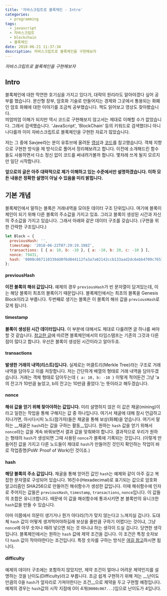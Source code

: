 ```yaml
---
title: '자바스크립트로 블록체인 - Intro'
categories:
  - programming
tags:
  - javascript
  - 자바스크립트
  - blockchain
  - 블록체인
date: 2018-06-21 11:37:34
description: 자바스크립트로 블록체인을 구현해보자
---
```

_자바스크립트로 블록체인을 구현해보자_

## Intro

블록체인에 대한 막연한 호기심을 가지고 있다가, 대략의 원리라도 알아야겠다 싶어 공부를 했습니다. 분산형 장부, 암호화 기술로 만들어지는 경제와 그곳에서 통용되는 화폐인 암호 화폐에 대한 이야기를 조금씩 공부했습니다. 책도 읽어보고 영상도 찾아봤습니다.  
띄엄띄엄 이해가 되지만 역시 코드로 구현해보지 않고서는 제대로 이해할 수가 없었습니다. 그래서 검색했습니다. 'JavaScript', 'BlockChain' 등의 키워드로 검색했더니 아니나다를까 이미 자바스크립트로 블록체인을 구현한 자료가 많았습니다.

저는 그 중에 Savjee라는 분이 유튜브에 올려둔 [영상](https://youtu.be/zVqczFZr124)과 [코드](https://github.com/SavjeeTutorials/SavjeeCoin)를 참고했습니다. 객체 지향으로 구현한 방식을 제 방식으로 풀어서 정리해보려고 합니다. 이전에 소개해드린 함수들도 사용하면서 다소 정신 없이 코드를 써내려가볼까 합니다. 몇차례 쓰게 될지 모르지만 일단 시작합니다.

**앞으로의 글은 아주 대략적으로 제가 이해하고 있는 수준에서만 설명하겠습니다. 이하 모든 내용은 정확한 설명이 아닐 수 있음을 미리 밝힙니다.**  

## 기본 개념

블록체인에서 말하는 블록은 거래내역을 모아둔 데이터 구조 단위입니다. 여기에 블록이 체인이 되기 위해 다른 블록의 주소값을 가지고 있죠. 그리고 블록이 생성된 시간과 자신의 주소값을 가지고 있습니다. 그래서 아래와 같은 데이터 구조를 갖습니다. (구현을 위한 간략한 구조입니다.)

```javascript
let Block = { 
  previousHash: '',
  timestamp: '2018-06-22T07:29:19.198Z',
  transactions: [ { a: 10, b: -10 }, { a: -10, b: 20, c: -10 } ],
  nonce: 79431,
  hash: '0000c067110339dd0f6d844112fa3a7a02142ccb133aad2dc6ebb4709c7651c7'
};
```

#### previousHash
__이전 블록의 해쉬 값입니다.__ 예제의 경우 `previousHash`가 빈 문자열이 담겨있는데, 이는 해당 블록이 최초의 블록이기 때문입니다. 블록체인에서는 최초의 블록을 Genesis Block이라고 부릅니다. 두번째로 생기는 블록은 이 블록의 해쉬 값을 `previousHash`로 갖게 됩니다.

#### timestamp
__블록이 생성된 시간 데이터입니다.__ 이 부분에 대해서도 제대로 다룰려면 글 하나를 써야할 것 같습니다. [참고한 글](https://jscript.me/2018/04/16/공부하자-블록체인2-타임스탬프서버에-대해-이해하/)에 따르면 블록체인에서의 타임스탬프는 기존의 그것과 다른 점이 많다고 합니다. 우선은 블록이 생성된 시간이라고 알아두죠.

#### transactions
__발생한 거래의 내역(리스트)입니다.__ 실제로는 머클트리(Merkle Tree)라는 구조로 거래 내역을 담아두고 이를 저장합니다. 저는 간단하게 배열의 형태로 거래 내역을 담아두겠습니다. 거래는 객체 형태로 담아두는데 `{ a: 10, b: -10 }` 이렇게 적어둔건 그냥 'a의 잔고가 10만큼 늘었고, b의 잔고는 10만큼 줄었다.'는 뜻이라고 해두겠습니다.

#### nonce
__해쉬 값을 얻기 위해 찾아야하는 값입니다.__ 미리 설명하지 않은 이 값은 채굴(mining)이라고 일컫는 작업을 통해 구해지는 값 중 하나입니다. 여기서 채굴에 대해 잠시 언급하고 지나가면, 아시다시피 노드(참가자)들은 채굴을 통해 보상(화폐)을 얻습니다. 여기서 말하는 __채굴은 `hash`라는 값을 구하는 활동__입니다. 원하는 `hash` 값을 얻기 위해서 `nonce`라는 값을 계속 바꿔보면서 결과 값을 맞춰봐야 합니다. 결과적으로 우리가 원하는 형태의 `hash`가 생성되면 그때 사용된 `nonce`가 블록에 기록되는 것입니다. (이렇게 만들어진 값을 가지고 다른 노드들이 제대로 `hash`가 만들어진 것인지 확인하는 작업이 바로 작업증명(PoW: Proof of Work)인 것이죠.)
 
#### hash
__해당 블록의 주소 값입니다.__ 채굴을 통해 얻어진 값인 `hash`는 예제와 같이 아주 길고 복잡한 문자열로 구성되어 있습니다. 16진수(Hexadecimal)로 표기되는 값으로 암호화 알고리즘인 SHA256으로 만들어진 해쉬함수가 생성한 값입니다. 이때 해쉬함수에 인자로 주어지는 값들은 `previousHash`, `timestamp`, `transactions`, `nonce`입니다. 이 값들의 조합은 유니크합니다. 때문에 이 값을 해쉬함수에 통과시키면 본 블록만의 유니크한 `hash`값을 만들 수 있습니다.

아마 이쯤에서 의문이 생기거나 뭔가 아다리(?)가 맞지 않는다고 느껴지실 겁니다. 도대체 `hash` 값이 어떻게 생겨먹어야하길래 보상을 줄만큼 구하기 어렵다는 것이냐, 그냥 `nonce`에 아무 숫자나 때려 넣으면 되는 것 아니냐 하는 생각이 드실 겁니다. 당연한 생각입니다. 블록체인에서는 원하는 `hash` 값에 제약 조건을 겁니다. 이 조건은 특정 숫자보다 `hash` 값이 작아야한다는 조건입니다. 특정 숫자를 구하는 방식은 [여길 참고](https://brunch.co.kr/@loum/35)하시면 됩니다. 

#### difficulty
예제의 데이터 구조에는 포함하지 않았지만, 제약 조건이 얼마나 어려운 제약인지를 설명하는 것을 난이도(Difficulty)라고 부릅니다. 조금 쉽게 구현하기 위해 저는 __난이도만큼의 0을 `hash`가 앞자리로 가져야한다는 조건__으로 제약을 두고 구현할 예정입니다. 예제의 경우는 `hash`값의 시작 지점에 0이 4개(`0000c067...`)임으로 난이도가 4입니다.  
 